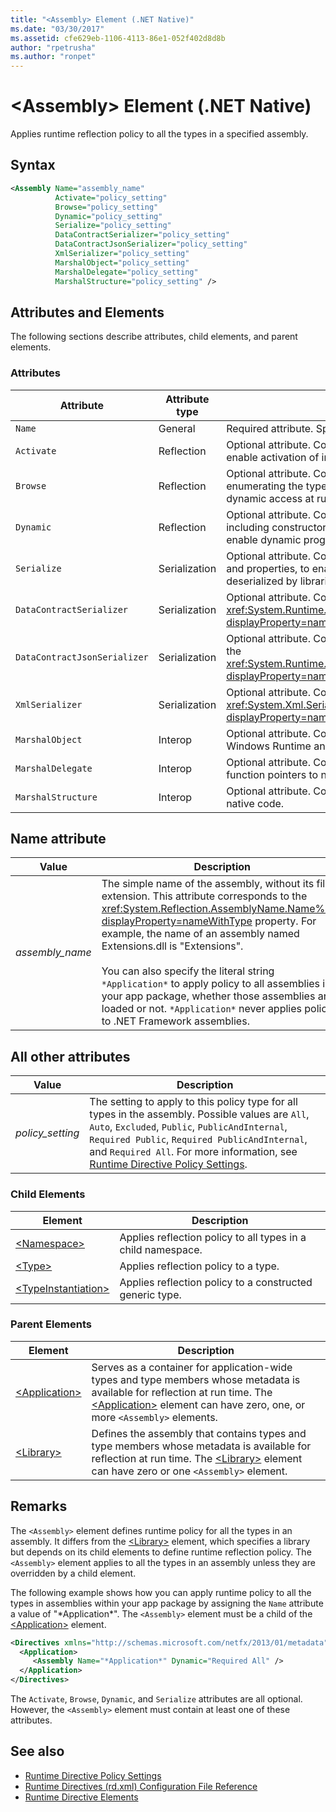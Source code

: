 ```yaml
---
title: "<Assembly> Element (.NET Native)"
ms.date: "03/30/2017"
ms.assetid: cfe629eb-1106-4113-86e1-052f402d8d8b
author: "rpetrusha"
ms.author: "ronpet"
---
```

# \<Assembly> Element (.NET Native)
Applies runtime reflection policy to all the types in a specified assembly.  
  
## Syntax  
  
```xml  
<Assembly Name="assembly_name"   
          Activate="policy_setting"  
          Browse="policy_setting"  
          Dynamic="policy_setting"  
          Serialize="policy_setting"  
          DataContractSerializer="policy_setting"  
          DataContractJsonSerializer="policy_setting"  
          XmlSerializer="policy_setting"  
          MarshalObject="policy_setting"  
          MarshalDelegate="policy_setting"  
          MarshalStructure="policy_setting" />  
```  
  
## Attributes and Elements  
 The following sections describe attributes, child elements, and parent elements.  
  
### Attributes  
  
|Attribute|Attribute type|Description|  
|---------------|--------------------|-----------------|  
|`Name`|General|Required attribute. Specifies the simple name of an assembly.|  
|`Activate`|Reflection|Optional attribute. Controls runtime access to constructors to enable activation of instances.|  
|`Browse`|Reflection|Optional attribute. Controls querying for information about or enumerating the types in the assembly, but does not enable any dynamic access at run time.|  
|`Dynamic`|Reflection|Optional attribute. Controls runtime access to all type members, including constructors, methods, fields, properties, and events, to enable dynamic programming.|  
|`Serialize`|Serialization|Optional attribute. Controls runtime access to constructors, fields, and properties, to enable type instances to be serialized and deserialized by libraries such as the Newtonsoft JSON serializer.|  
|`DataContractSerializer`|Serialization|Optional attribute. Controls policy for serialization that uses the <xref:System.Runtime.Serialization.DataContractSerializer?displayProperty=nameWithType> class.|  
|`DataContractJsonSerializer`|Serialization|Optional attribute. Controls policy for JSON serialization that uses the <xref:System.Runtime.Serialization.Json.DataContractJsonSerializer?displayProperty=nameWithType> class.|  
|`XmlSerializer`|Serialization|Optional attribute. Controls policy for XML serialization that uses the <xref:System.Xml.Serialization.XmlSerializer?displayProperty=nameWithType> class.|  
|`MarshalObject`|Interop|Optional attribute. Controls policy for marshaling reference types to Windows Runtime and COM.|  
|`MarshalDelegate`|Interop|Optional attribute. Controls policy for marshaling delegate types as function pointers to native code.|  
|`MarshalStructure`|Interop|Optional attribute. Controls policy for marshaling structures to native code.|  
  
## Name attribute  
  
|Value|Description|  
|-----------|-----------------|  
|*assembly_name*|The simple name of the assembly, without its file extension. This attribute corresponds to the <xref:System.Reflection.AssemblyName.Name%2A?displayProperty=nameWithType> property. For example, the name of an assembly named Extensions.dll is "Extensions".<br /><br /> You can also specify the literal string `*Application*` to apply policy to all assemblies in your app package, whether those assemblies are loaded or not. `*Application*` never applies policy to .NET Framework assemblies.|  
  
## All other attributes  
  
|Value|Description|  
|-----------|-----------------|  
|*policy_setting*|The setting to apply to this policy type for all types in the assembly. Possible values are `All`, `Auto`, `Excluded`, `Public`, `PublicAndInternal`, `Required Public`, `Required PublicAndInternal`, and `Required All`. For more information, see [Runtime Directive Policy Settings](../../../docs/framework/net-native/runtime-directive-policy-settings.md).|  
  
### Child Elements  
  
|Element|Description|  
|-------------|-----------------|  
|[\<Namespace>](../../../docs/framework/net-native/namespace-element-net-native.md)|Applies reflection policy to all types in a child namespace.|  
|[\<Type>](../../../docs/framework/net-native/type-element-net-native.md)|Applies reflection policy to a type.|  
|[\<TypeInstantiation>](../../../docs/framework/net-native/typeinstantiation-element-net-native.md)|Applies reflection policy to a constructed generic type.|  
  
### Parent Elements  
  
|Element|Description|  
|-------------|-----------------|  
|[\<Application>](../../../docs/framework/net-native/application-element-net-native.md)|Serves as a container for application-wide types and type members whose metadata is available for reflection at run time. The [\<Application>](../../../docs/framework/net-native/application-element-net-native.md) element can have zero, one, or more `<Assembly>` elements.|  
|[\<Library>](../../../docs/framework/net-native/library-element-net-native.md)|Defines the assembly that contains types and type members whose metadata is available for reflection at run time. The [\<Library>](../../../docs/framework/net-native/library-element-net-native.md) element can have zero or one `<Assembly>` element.|  
  
## Remarks  
 The `<Assembly>` element defines runtime policy for all the types in an assembly. It differs from the [\<Library>](../../../docs/framework/net-native/library-element-net-native.md) element, which specifies a library but depends on its child elements to define runtime reflection policy. The `<Assembly>` element applies to all the types in an assembly unless they are overridden by a child element.  
  
 The following example shows how you can apply runtime policy to all the types in assemblies within your app package by assigning the `Name` attribute a value of "*Application\*". The `<Assembly>` element must be a child of the [\<Application>](../../../docs/framework/net-native/application-element-net-native.md) element.  
  
```xml  
<Directives xmlns="http://schemas.microsoft.com/netfx/2013/01/metadata">   
  <Application>   
     <Assembly Name="*Application*" Dynamic="Required All" />   
  </Application>   
</Directives>  
```  
  
 The `Activate`, `Browse`, `Dynamic`, and `Serialize` attributes are all optional. However, the `<Assembly>` element must contain at least one of these attributes.  
  
## See also
- [Runtime Directive Policy Settings](../../../docs/framework/net-native/runtime-directive-policy-settings.md)
- [Runtime Directives (rd.xml) Configuration File Reference](../../../docs/framework/net-native/runtime-directives-rd-xml-configuration-file-reference.md)
- [Runtime Directive Elements](../../../docs/framework/net-native/runtime-directive-elements.md)
